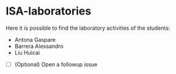 # ISA-laboratories

Here it is possible to find the laboratory activities of the students:
* Antona Gaspare
* Barrera Alessandro
* Liu Huicai
- [ ] \(Optional) Open a followup issue
